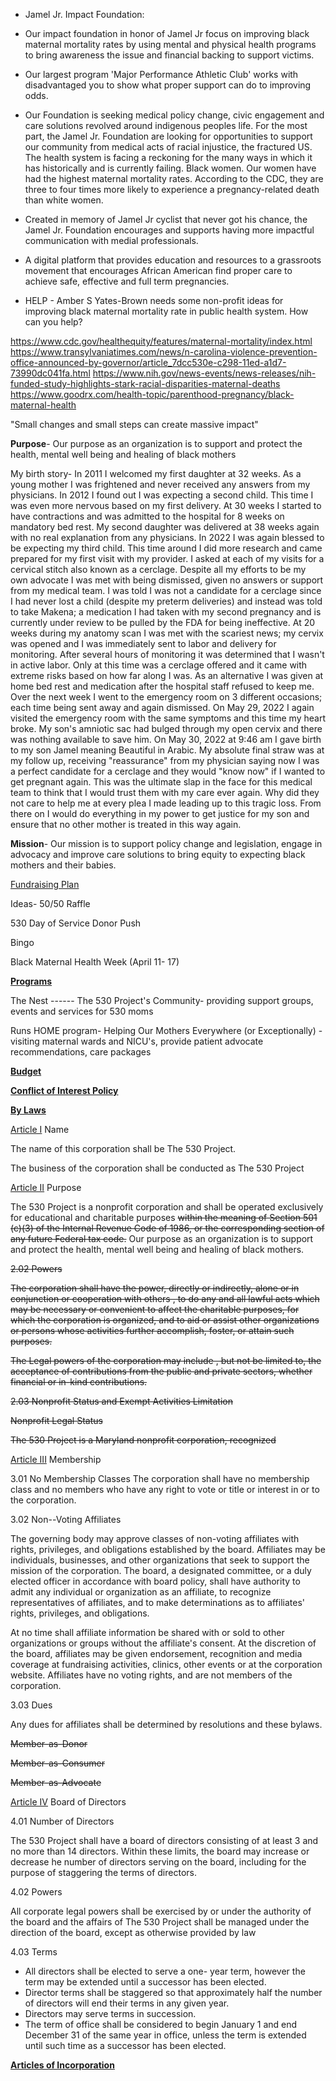 + Jamel Jr. Impact Foundation:
- Our impact foundation in honor of Jamel Jr focus on improving black maternal mortality rates by using mental and physical health programs to bring awareness the issue and financial backing to support victims.

- Our largest program 'Major Performance Athletic Club' works with disadvantaged you to show what proper support can do to improving odds.

- Our Foundation is seeking medical policy change, civic engagement and care solutions revolved around indigenous peoples life. For the most part, the Jamel Jr. Foundation are looking for opportunities to support our community from medical acts of racial injustice, the fractured US. The health system is facing a reckoning for the many ways in which it has historically and is currently failing. Black women. Our women have had the highest maternal mortality rates. According to the CDC, they are three to four times more likely to experience a pregnancy-related death than white women.

- Created in memory of Jamel Jr cyclist that never got his chance, the Jamel Jr. Foundation encourages and supports having more impactful communication with medial professionals.

- A digital platform that provides education and resources to a grassroots movement that encourages African American find proper care to achieve safe, effective and full term pregnancies.

- HELP - Amber S Yates-Brown needs some non-profit ideas for improving black maternal mortality rate in public health system. How can you help?

https://www.cdc.gov/healthequity/features/maternal-mortality/index.html
https://www.transylvaniatimes.com/news/n-carolina-violence-prevention-office-announced-by-governor/article_7dcc530e-c298-11ed-a1d7-73990dc041fa.html
https://www.nih.gov/news-events/news-releases/nih-funded-study-highlights-stark-racial-disparities-maternal-deaths
https://www.goodrx.com/health-topic/parenthood-pregnancy/black-maternal-health

"Small changes and small steps can create massive impact"

**Purpose**- Our purpose as an organization is to support and protect the health, mental well being and healing of black mothers

My birth story- In 2011 I welcomed my first daughter at 32 weeks. As a young mother I was frightened and never received any answers from my physicians. In 2012 I found out I was expecting a second child. This time I was even more nervous based on my first delivery. At 30 weeks I started to have contractions and was admitted to the hospital for 8 weeks on mandatory bed rest. My second daughter was delivered at 38 weeks again with no real explanation from any physicians. In 2022 I was again blessed to be expecting my third child. This time around I did more research and came prepared for my first visit with my provider. I asked at each of my visits for a cervical stitch also known as a cerclage. Despite all my efforts to be my own advocate I was met with being dismissed, given no answers or support from my medical team. I was told I was not a candidate for a cerclage since I had never lost a child (despite my preterm deliveries) and instead was told to take Makena; a medication I had taken with my second pregnancy and is currently under review to be pulled by the FDA for being ineffective. At 20 weeks during my anatomy scan I was met with the scariest news; my cervix was opened and I was immediately sent to labor and delivery for monitoring. After several hours of monitoring it was determined that I wasn't in active labor. Only at this time was a cerclage offered and it came with extreme risks based on how far along I was. As an alternative I was given at home bed rest and medication after the hospital staff refused to keep me. Over the next week I went to the emergency room on 3 different occasions; each time being sent away and again dismissed. On May 29, 2022 I again visited the emergency room with the same symptoms and this time my heart broke. My son's amniotic sac had bulged through my open cervix and there was nothing available to save him. On May 30, 2022 at 9:46 am I gave birth to my son Jamel meaning Beautiful in Arabic. My absolute final straw was at my follow up, receiving "reassurance" from my physician saying now I was a perfect candidate for a cerclage and they would "know now" if I wanted to get pregnant again. This was the ultimate slap in the face for this medical team to think that I would trust them with my care ever again. Why did they not care to help me at every plea I made leading up to this tragic loss. From there on I would do everything in my power to get justice for my son and ensure that no other mother is treated in this way again. 

**Mission**- Our mission is to support policy change and legislation, engage in advocacy and improve care solutions to bring equity to expecting black mothers and their babies.

<u>Fundraising Plan</u>

Ideas- 50/50 Raffle 

530 Day of Service Donor Push

Bingo

Black Maternal Health Week (April 11- 17)

**<u>Programs</u>**

The Nest ------ The 530 Project's Community- providing support groups, events and services for 530 moms

Runs HOME program- Helping Our Mothers Everywhere (or Exceptionally) - visiting maternal wards and NICU's, provide patient advocate recommendations, care packages



<u>**Budget**</u>

**<u>Conflict of Interest Policy</u>** 

<u>**By Laws**</u>

<u>Article I</u> Name

The name of this corporation shall be The 530 Project.

The business of the corporation shall be conducted as The 530 Project 

<u>Article II</u> Purpose 

The 530 Project is a nonprofit corporation and shall be operated exclusively for educational and charitable purposes ~~within the meaning of Section 501 (c)(3) of the Internal Revenue Code of 1986, or the corresponding section of any future Federal tax code.~~ Our purpose as an organization is to support and protect the health, mental well being and healing of black mothers. 

~~2.02 Powers~~

~~The corporation shall have the power, directly or indirectly, alone or in conjunction or cooperation with others , to do any and all lawful acts which may be necessary or convenient to affect the charitable purposes, for which the corporation is organized, and to aid or assist other organizations or persons whose activities further accomplish, foster, or attain such purposes.~~

~~The Legal powers of the corporation may include , but not be limited to, the acceptance of contributions from the public and private sectors, whether financial or in-kind contributions.~~ 

~~2.03 Nonprofit Status and Exempt Activities Limitation~~

~~Nonprofit Legal Status~~

~~The 530 Project is a Maryland nonprofit corporation, recognized~~ 

<u>Article III</u> Membership

3.01 No Membership Classes The corporation shall have no membership class and no members who have any right to vote or title or interest in or to the corporation. 

3.02 Non--Voting Affiliates

The governing body may approve classes of non-voting affiliates with rights, privileges, and obligations established by the board. Affiliates may be individuals, businesses, and other organizations that seek to support the mission of the corporation. The board, a designated committee, or a duly elected officer in accordance with board policy, shall have authority to admit any individual or organization as an affiliate, to recognize representatives of affiliates, and to make determinations as to affiliates' rights, privileges, and obligations. 

At no time shall affiliate information be shared with or sold to other organizations or groups without the affiliate's consent. At the discretion of the board, affiliates may be given endorsement, recognition and media coverage at fundraising activities, clinics, other events or at the corporation website. Affiliates have no voting rights, and are not members of the corporation.

3.03 Dues

Any dues for affiliates shall be determined by resolutions and these bylaws.

~~Member-as-Donor~~

~~Member-as-Consumer~~

~~Member-as-Advocate~~

<u>Article IV</u> Board of Directors

4.01 Number of Directors

The 530 Project shall have a board of directors consisting of at least 3 and no more than 14 directors. Within these limits, the board may increase or decrease he number of directors serving on the board, including for the purpose of staggering the terms of directors.

4.02 Powers

All corporate legal powers shall be exercised by or under the authority of the board and the affairs of The 530 Project shall be managed under the direction of the board, except as otherwise provided by law

4.03 Terms

- All directors shall be elected to serve a one- year term, however the term may be extended until a successor has been elected.
- Director terms shall be staggered so that approximately half the number of directors will end their terms in any given year.
- Directors may serve terms in succession.
- The term of office shall be considered to begin January 1 and end December 31 of the same year in office, unless the term is extended until such time as a successor has been elected.





**<u>Articles of Incorporation</u>**




